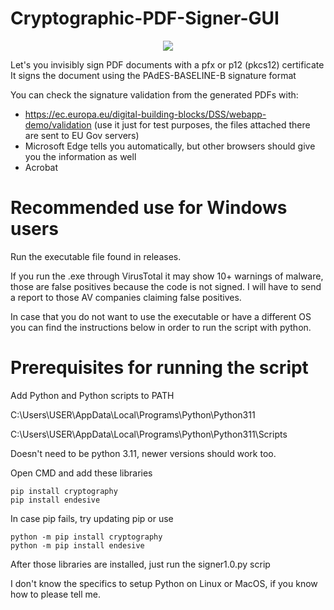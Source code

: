 # Cryptographic-PDF-Signer-GUI



<p align="center">
  <img src="https://i.imgur.com/YztWmfE.png" />
</p>



Let's you invisibly sign PDF documents with a pfx or p12 (pkcs12) certificate
It signs the document using the PAdES-BASELINE-B signature format

You can check the signature validation from the generated PDFs with:

- https://ec.europa.eu/digital-building-blocks/DSS/webapp-demo/validation (use it just for test purposes, the files attached there are sent to EU Gov servers)
- Microsoft Edge tells you automatically, but other browsers should give you the information as well
- Acrobat

# Recommended use for Windows users

Run the executable file found in releases.

If you run the .exe through VirusTotal it may show 10+ warnings of malware, those are false positives because the code is not signed. I will have to send a report to those AV companies claiming false positives.

In case that you do not want to use the executable or have a different OS you can find the instructions below in order to run the script with python.

# Prerequisites for running the script

Add Python and Python scripts to PATH

C:\Users\USER\AppData\Local\Programs\Python\Python311

C:\Users\USER\AppData\Local\Programs\Python\Python311\Scripts

Doesn't need to be python 3.11, newer versions should work too.


Open CMD and add these libraries

```
pip install cryptography
pip install endesive
```

In case pip fails, try updating pip or use

```
python -m pip install cryptography
python -m pip install endesive
```

After those libraries are installed, just run the signer1.0.py scrip

I don't know the specifics to setup Python on Linux or MacOS, if you know how to please tell me.
